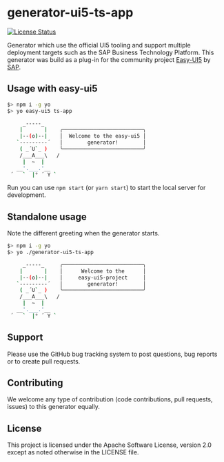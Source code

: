 # generator-ui5-ts-app

[![License Status][license-image]][license-url]

Generator which use the official UI5 tooling and support multiple deployment targets such as the SAP Business Technology Platform. This generator was build as a plug-in for the community project [Easy-UI5](https://github.com/SAP/generator-easy-ui5/) by [SAP](https://github.com/SAP/).

## Usage with easy-ui5

```bash
$> npm i -g yo
$> yo easy-ui5 ts-app

     _-----_
    |       |    ╭──────────────────────────╮
    |--(o)--|    │  Welcome to the easy-ui5 │
   `---------´   │        generator!        │
    ( _´U`_ )    ╰──────────────────────────╯
    /___A___\   /
     |  ~  |
   __'.___.'__
 ´   `  |° ´ Y `
```

Run you can use `npm start` (or `yarn start`) to start the local server for development.

## Standalone usage

Note the different greeting when the generator starts.

```bash
$> npm i -g yo
$> yo ./generator-ui5-ts-app

     _-----_     ╭──────────────────────────╮
    |       |    │      Welcome to the      │
    |--(o)--|    │     easy-ui5-project     │
   `---------´   │        generator!        │
    ( _´U`_ )    ╰──────────────────────────╯
    /___A___\   /
     |  ~  |
   __'.___.'__
 ´   `  |° ´ Y `
```

## Support

Please use the GitHub bug tracking system to post questions, bug reports or to create pull requests.

## Contributing

We welcome any type of contribution (code contributions, pull requests, issues) to this generator equally.

## License

This project is licensed under the Apache Software License, version 2.0 except as noted otherwise in the LICENSE file.

[license-image]: https://img.shields.io/github/license/ui5-community/generator-ui5-ts-app.svg
[license-url]: https://github.com/ui5-community/generator-ui5-ts-app/blob/main/LICENSE
